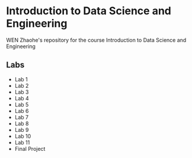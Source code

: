 # Introduction to Data Science and Engineering
WEN Zhaohe's repository for the course Introduction to Data Science and Engineering
## Labs
- Lab 1
- Lab 2
- Lab 3
- Lab 4
- Lab 5
- Lab 6
- Lab 7
- Lab 8
- Lab 9
- Lab 10
- Lab 11
- Final Project
